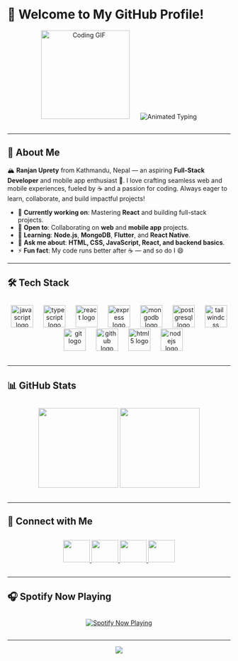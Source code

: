 # 👋 Welcome to My GitHub Profile!

<!-- Typing Animation -->
<div align="center" style="margin-bottom: 30px;">
  <img height="200" src="https://media1.giphy.com/media/v1.Y2lkPTc5MGI3NjExdDJzZ2JhbjJrM3ljZWpod3k5NnFsZWJsYTZoNWVwdmdhNXdic2UxeCZlcD12MV9pbnRlcm5hbF9naWZfYnlfaWQmY3Q9Zw/78XCFBGOlS6keY1Bil/giphy.gif" alt="Coding GIF" style="margin-right: 20px;" />
  <img src="https://readme-typing-svg.herokuapp.com?font=Fira+Code&size=28&pause=1000&color=00FF88&center=true&vCenter=true&width=600&lines=Passionate+about+React+%26+Flutter;Full-Stack+Developer+from+Kathmandu;Crafting+Modern+Web+%26+Mobile+Apps;Loving+JavaScript%2C+TypeScript+%26+Node.js;Always+Exploring+New+Technologies" alt="Animated Typing" />
</div>

---

## 🚀 About Me

🏔️ **Ranjan Uprety** from Kathmandu, Nepal — an aspiring **Full-Stack Developer** and mobile app enthusiast 📱. I love crafting seamless web and mobile experiences, fueled by ☕ and a passion for coding. Always eager to learn, collaborate, and build impactful projects!

- 🔭 **Currently working on**: Mastering **React** and building full-stack projects.
- 🤝 **Open to**: Collaborating on **web** and **mobile app** projects.
- 🌱 **Learning**: **Node.js**, **MongoDB**, **Flutter**, and **React Native**.
- 💬 **Ask me about**: **HTML, CSS, JavaScript, React, and backend basics**.
- ⚡ **Fun fact**: My code runs better after ☕ — and so do I 😄

---

## 🛠️ Tech Stack

<div align="center" style="margin: 30px 0;">
  <img src="https://cdn.jsdelivr.net/gh/devicons/devicon/icons/javascript/javascript-original.svg" height="50" alt="javascript logo" />
  <img width="15" />
  <img src="https://cdn.jsdelivr.net/gh/devicons/devicon/icons/typescript/typescript-original.svg" height="50" alt="typescript logo" />
  <img width="15" />
  <img src="https://cdn.jsdelivr.net/gh/devicons/devicon/icons/react/react-original.svg" height="50" alt="react logo" />
  <img width="15" />
  <img src="https://skillicons.dev/icons?i=express" height="50" alt="express logo" />
  <img width="15" />
  <img src="https://skillicons.dev/icons?i=mongodb" height="50" alt="mongodb logo" />
  <img width="15" />
  <img src="https://cdn.jsdelivr.net/gh/devicons/devicon/icons/postgresql/postgresql-original.svg" height="50" alt="postgresql logo" />
  <img width="15" />
  <img src="https://skillicons.dev/icons?i=tailwind" height="50" alt="tailwindcss logo" />
  <img width="15" />
  <img src="https://cdn.jsdelivr.net/gh/devicons/devicon/icons/git/git-original.svg" height="50" alt="git logo" />
  <img width="15" />
  <img src="https://skillicons.dev/icons?i=github" height="50" alt="github logo" />
  <img width="15" />
  <img src="https://cdn.jsdelivr.net/gh/devicons/devicon/icons/html5/html5-original.svg" height="50" alt="html5 logo" />
  <img width="15" />
  <img src="https://skillicons.dev/icons?i=nodejs" height="50" alt="nodejs logo" />
</div>

---

## 📊 GitHub Stats

<div align="center" style="margin: 30px 0;">
  <img src="https://github-readme-stats.vercel.app/api?username=ranjan-uprety&show_icons=true&include_all_commits=true&count_private=true&theme=dracula" height="180" />
  <img src="https://github-readme-stats.vercel.app/api/top-langs?username=ranjan-uprety&layout=compact&theme=dracula" height="180" />
</div>

---

## 🤝 Connect with Me

<div align="center" style="margin: 30px 0;">
  <a href="https://www.linkedin.com/in/ranjan-uprety/" target="_blank">
    <img src="https://raw.githubusercontent.com/maurodesouza/profile-readme-generator/master/src/assets/icons/social/linkedin/default.svg" width="60" height="50" />
  </a>
  <a href="https://x.com/Ranjan_Upretyy" target="_blank">
    <img src="https://raw.githubusercontent.com/maurodesouza/profile-readme-generator/master/src/assets/icons/social/twitter/default.svg" width="60" height="50" />
  </a>
  <a href="https://www.instagram.com/ranjan_uprety/" target="_blank">
    <img src="https://raw.githubusercontent.com/maurodesouza/profile-readme-generator/master/src/assets/icons/social/instagram/default.svg" width="60" height="50" />
  </a>
  <a href="mailto:ranjanuprety01@gmail.com" target="_blank">
    <img src="https://raw.githubusercontent.com/maurodesouza/profile-readme-generator/master/src/assets/icons/social/gmail/default.svg" width="60" height="50" />
  </a>
</div>

---

## 🎧 Spotify Now Playing

<div align="center" style="margin: 30px 0; animation: pulse 2s infinite;">
  <a href="https://spotify-github-profile.vercel.app/api/view?uid=cei8s43wk8t94ag3bioj2cdhr&redirect=true" target="_blank">
    <img src="https://spotify-github-profile.vercel.app/api/view?uid=cei8s43wk8t94ag3bioj2cdhr&cover_image=true&theme=default&show_offline=false&background_color=121212&bar_color=53b14f&bar_color_cover=true" alt="Spotify Now Playing" />
  </a>
</div>

---

<!-- Animated wave divider -->
<p align="center">
  <img src="https://capsule-render.vercel.app/api?type=waving&color=00FF88&height=100&section=footer" />
</p>
